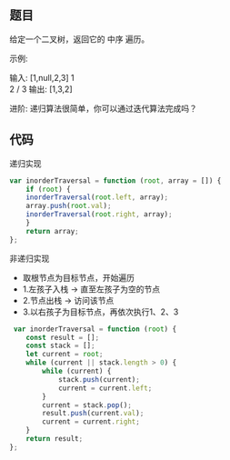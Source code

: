 <!--
 * @Descripttion: 
 * @version: 1.0.0
 * @Author: jimmiezhou
 * @Date: 2020-01-03 15:45:22
 * @LastEditors  : jimmiezhou
 * @LastEditTime : 2020-01-03 15:47:39
 -->
## 题目

给定一个二叉树，返回它的 中序 遍历。

示例:

输入: [1,null,2,3]
   1
    \
     2
    /
   3
输出: [1,3,2]

进阶: 递归算法很简单，你可以通过迭代算法完成吗？

## 代码

递归实现

```js
var inorderTraversal = function (root, array = []) {
    if (root) {
    inorderTraversal(root.left, array);
    array.push(root.val);
    inorderTraversal(root.right, array);
    }
    return array;
};
```

非递归实现

- 取根节点为目标节点，开始遍历
- 1.左孩子入栈 -> 直至左孩子为空的节点
- 2.节点出栈 -> 访问该节点
- 3.以右孩子为目标节点，再依次执行1、2、3

```js
 var inorderTraversal = function (root) {
    const result = [];
    const stack = [];
    let current = root;
    while (current || stack.length > 0) {
        while (current) {
            stack.push(current);
            current = current.left;
        }
        current = stack.pop();
        result.push(current.val);
        current = current.right;
    }
    return result;
};
```
